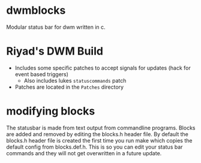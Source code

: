 # dwmblocks
Modular status bar for dwm written in c.

# Riyad's DWM Build
  * Includes some specific patches to accept signals for updates (hack for event based triggers)
    - Also includes lukes `statuscommands` patch
  * Patches are located in the `Patches` directory

# modifying blocks
The statusbar is made from text output from commandline programs.
Blocks are added and removed by editing the blocks.h header file.
By default the blocks.h header file is created the first time you run make which copies the default config from blocks.def.h.
This is so you can edit your status bar commands and they will not get overwritten in a future update.


